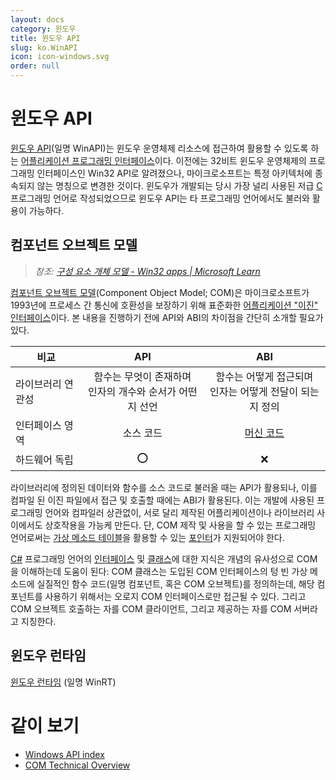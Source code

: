 ```yaml
---
layout: docs
category: 윈도우
title: 윈도우 API
slug: ko.WinAPI
icon: icon-windows.svg
order: null
---
```

# 윈도우 API
[윈도우 API](https://ko.wikipedia.org/wiki/윈도우_API)(일명 WinAPI)는 윈도우 운영체제 리소스에 접근하여 활용할 수 있도록 하는 [어플리케이션 프로그래밍 인터페이스](https://ko.wikipedia.org/wiki/API)이다. 이전에는 32비트 윈도우 운영체제의 프로그래밍 인터페이스인 Win32 API로 알려졌으나, 마이크로소프트는 특정 아키텍처에 종속되지 않는 명칭으로 변경한 것이다. 윈도우가 개발되는 당시 가장 널리 사용된 저급 [C](ko.C) 프로그래밍 언어로 작성되었으므로 윈도우 API는 타 프로그래밍 언어에서도 불러와 활용이 가능하다.

## 컴포넌트 오브젝트 모델
> *참조: [구성 요소 개체 모델 - Win32 apps &#124; Microsoft Learn](https://docs.microsoft.com/en-us/windows/win32/com/the-component-object-model)*

[컴포넌트 오브젝트 모델](https://ko.wikipedia.org/wiki/컴포넌트_오브젝트_모델)(Component Object Model; COM)은 마이크로소프트가 1993년에 프로세스 간 통신에 호환성을 보장하기 위해 표준화한 [어플리케이션 "이진" 인터페이스](https://ko.wikipedia.org/wiki/응용_프로그램_이진_인터페이스)이다. 본 내용을 진행하기 전에 API와 ABI의 차이점을 간단히 소개할 필요가 있다.

| 비교 | API | ABI |
|-----|:----:|:-----:|
| 라이브러리 연관성 | 함수는 무엇이 존재하며<br/>인자의 개수와 순서가 어떤지 선언 | 함수는 어떻게 접근되며<br/>인자는 어떻게 전달이 되는지 정의 |
| 인터페이스 영역 | 소스 코드 | [머신 코드](https://ko.wikipedia.org/wiki/기계어) |
| 하드웨어 독립 | ⭕ | ❌ |

라이브러리에 정의된 데이터와 함수를 소스 코드로 불러올 때는 API가 활용되나, 이를 컴파일 된 이진 파일에서 접근 및 호출할 때에는 ABI가 활용된다. 이는 개발에 사용된 프로그래밍 언어와 컴파일러 상관없이, 서로 달리 제작된 어플리케이션이나 라이브러리 사이에서도 상호작용을 가능케 만든다. 단, COM 제작 및 사용을 할 수 있는 프로그래밍 언어로써는 [가상 메소드 테이블](https://ko.wikipedia.org/wiki/가상_메소드_테이블)을 활용할 수 있는 [포인터](ko.C#포인터)가 지원되어야 한다.

[C#](ko.Csharp) 프로그래밍 언어의 [인터페이스](ko.Csharp#인터페이스) 및 [클래스](en.Csharp#클래스)에 대한 지식은 개념의 유사성으로 COM을 이해하는데 도움이 된다: COM 클래스는 도입된 COM 인터페이스의 텅 빈 가상 메소드에 실질적인 함수 코드(일명 컴포넌트, 혹은 COM 오브젝트)를 정의하는데, 해당 컴포넌트를 사용하기 위해서는 오로지 COM 인터페이스로만 접근될 수 있다. 그리고 COM 오브젝트 호출하는 자를 COM 클라이언트, 그리고 제공하는 자를 COM 서버라고 지칭한다.

## 윈도우 런타임
[윈도우 런타임](https://ko.wikipedia.org/wiki/윈도우_런타임) (일명 WinRT)

# 같이 보기
* [Windows API index](https://docs.microsoft.com/en-us/windows/win32/apiindex/windows-api-list)
* [COM Technical Overview](https://docs.microsoft.com/en-us/windows/win32/com/com-technical-overview)
